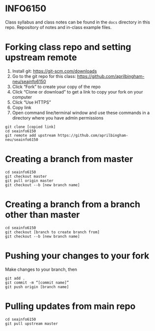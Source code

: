 # INFO6150
Class syllabus and class notes can be found in the `docs` directory in this repo.
Repository of notes and in-class example files.

# Forking class repo and setting upstream remote
1. Install git: https://git-scm.com/downloads
2. Go to the git repo for this class: https://github.com/aprilbingham-neu/seainfo6150
3. Click “Fork” to create your copy of the repo
4. Click “Clone or download” to get a link to copy your fork on your computer
5. Click “Use HTTPS”
6. Copy link
7. Open command line/terminal window and use these commands in a directory where you have admin permissions
```
git clone [copied link]
cd seainfo6150
git remote add upstream https://github.com/aprilbingham-neu/seainfo6150
```

# Creating a branch from master
```
cd seainfo6150
git checkout master
git pull origin master
git checkout --b [new branch name]
```

# Creating a branch from a branch other than master
```
cd seainfo6150
git checkout [branch to create branch from]
git checkout --b [new branch name]
```

# Pushing your changes to your fork
Make changes to your branch, then
```
git add .
git commit -m “[commit name]”
git push origin [branch name]
```

# Pulling updates from main repo
```
cd seainfo6150
git pull upstream master
```

